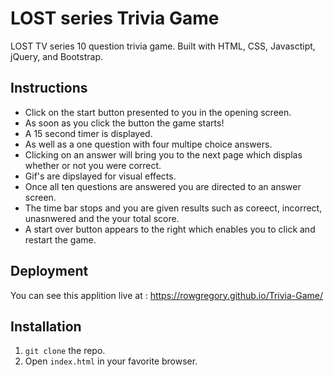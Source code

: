 # LOST series Trivia Game

LOST TV series 10 question trivia game. Built with HTML, CSS, Javasctipt, jQuery, and Bootstrap.

## Instructions
* Click on the start button presented to you in the opening screen.
* As soon as you click the button the game starts!
* A 15 second timer is displayed.
* As well as a one question with four multipe choice answers.
* Clicking on an answer will bring you to the next page which displas whether or not you were correct.
* Gif's are dipslayed for visual effects.
* Once all ten questions are answered you are directed to an answer screen.
* The time bar stops and you are given results such as coreect, incorrect, unasnwered and the your total score.
* A start over button appears to the right which enables you to click and restart the game.

## Deployment

You can see this applition live at : https://rowgregory.github.io/Trivia-Game/

## Installation
1. `git clone` the repo.
2. Open `index.html` in your favorite browser.


